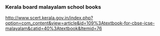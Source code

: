 
### Kerala board malayalam school books  
http://www.scert.kerala.gov.in/index.php?option=com_content&view=article&id=109%3Atextbook-for-cbse-icse-malayalam&catid=40%3Atextbook&Itemid=76
